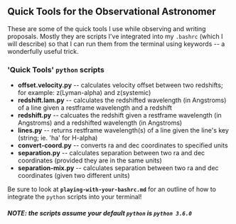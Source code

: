 ## Quick Tools for the Observational Astronomer
These are some of the quick tools I use while observing and writing proposals.
Mostly they are scripts I've integrated into my `.bashrc` (which I will describe) so that I can run them from the terminal using keywords -- a wonderfully useful trick.

### 'Quick Tools' `python` scripts
+ **offset.velocity.py** -- calculates velocity offset between two redshifts; for example: z(Lyman-alpha) and z(systemic)
+ **redshift.lam.py** -- calculates the redshifted wavelength (in Angstroms) of a line given a restframe wavelength and a redshift
+ **redshift.py** -- calcuates the redshift given a restframe wavelength (in Angstroms) and a redshifted wavelength (in Angstroms)
+ **lines.py** -- returns restframe wavelength(s) of a line given the line's key (string; ie. 'ha' for H-alpha)
+ **convert-coord.py** -- converts ra and dec coordinates to specified units
+ **separation.py** -- calculates separation between two ra and dec coordinates (provided they are in the same units)
+ **separation-mix.py** -- calculates separation between two ra and dec coordinates (given two different units)

Be sure to look at **`playing-with-your-bashrc.md`** for an outline of how to integrate the `python` scripts into your terminal!
##### NOTE: the scripts assume your default `python` is `python 3.6.0`
